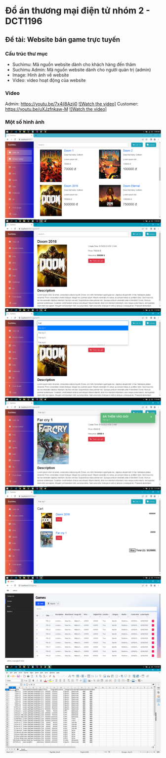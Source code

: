 # Đồ án thương mại điện tử nhóm 2 - DCT1196
## Đề tài: Website bán game trực tuyến

### Cấu trúc thư mục
* Suchimu: Mã nguồn website dành cho khách hàng đến thăm
* Suchimu Admin: Mã nguồn website dành cho người quản trị (admin)
* Image: Hình ảnh về website
* Video: video hoạt động của website

### Video
Admin: https://youtu.be/7x4il8Azji0
[![Watch the video]](https://youtu.be/7x4il8Azji0)
Customer: https://youtu.be/uXJzfnkaw-M
[![Watch the video]](https://youtu.be/uXJzfnkaw-M)

### Một số hình ảnh
![Website image demo](./Image/Index.png?raw=true "Title")
![Website image demo](./Image/Details.png?raw=true "Title")
![Website image demo](./Image/Search.png?raw=true "Title")
![Website image demo](./Image/AddToCart.png?raw=true "Title")
![Website image demo](./Image/Cart.png?raw=true "Title")
![Website image demo](./Image/AdminGames.png?raw=true "Title")
![Website image demo](./Image/ExportExcel.png?raw=true "Title")
